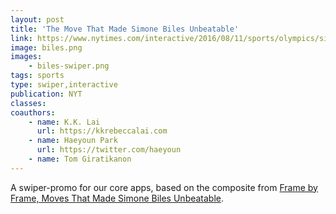 ```yaml
---
layout: post
title: 'The Move That Made Simone Biles Unbeatable'
link: https://www.nytimes.com/interactive/2016/08/11/sports/olympics/simone-biles-winning-moves.html
image: biles.png
images:
    - biles-swiper.png
tags: sports
type: swiper,interactive
publication: NYT
classes:
coauthors:
    - name: K.K. Lai
      url: https://kkrebeccalai.com
    - name: Haeyoun Park
      url: https://twitter.com/haeyoun
    - name: Tom Giratikanon
---
```


A swiper-promo for our core apps, based on the composite from [Frame by Frame, Moves That Made Simone Biles Unbeatable](https://www.nytimes.com/interactive/2016/08/11/sports/olympics/simone-biles-winning-moves.html).
